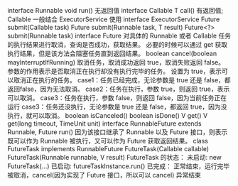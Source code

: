interface Runnable
  void run() 无返回值
interface Callable
  T call() 有返回值; Callable 一般结合 ExecutorService 使用
interface ExecutorService
  Future<T> submit(Callable<T> task)
  Future<T> submit(Runnable task, T result)
  Future<?> submit(Runnable task)
interface Future
  对具体的 Runnable 或者 Callable 任务的执行结果进行取消，查询是否成功，获取结果。
  必要的时候可以通过 get 获取执行结果，但是该方法会阻塞任务直到返回结果。
  boolean cancel(boolean mayInterruptIfRunning)
    取消任务，取消成功返回 true，取消失败返回 false。
    参数的作用表示是否取消正在执行却没有执行完毕的任务。
    设置为 true，表示可以取消正在执行的任务。
    case1：任务已经完成，无论参数是 true 还是 false，都返回false，因为无法取消。
    case2：任务在执行，参数 true，则返回 true，表示可以取消。
    case3：任务在执行，参数 false，则返回 false，因为当前任务正在运行
    case3：任务还没执行，无论参数是 true 还是 false，都返回 true，因为没执行，就可以取消。
  boolean isCanceled()
  boolean isDone()
  V get()
  V get(long timeout, TimeUnit unit)
interface RunnableFuture<V> extends Runnable, Future<V>
  run()
  因为该接口继承了 Runnable 以及 Future 接口，则表示既可以作为 Runnable 被执行，又可以作为 Future 获取返回结果。
class FutureTask<V> implements RunnableFuture<V>
  FutureTask(Callable<V> callable)
  FutureTask(Runnable runnable, V result)
  FutureTask 的状态：
  未启动: new FutureTask(...)
  已启动: futureTaskInstance.run()
  已完成：
      正常结束，运行完毕
      被取消，cancel(因为实现了 Future 接口，所以可以 cancel)
      异常结束

